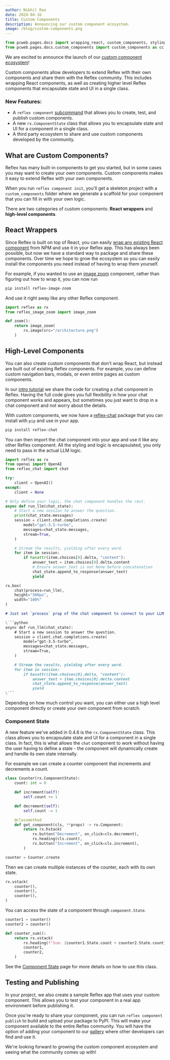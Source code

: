 ```yaml
---
author: Nikhil Rao
date: 2024-04-16
title: Custom Components
description: Announcing our custom component ecosystem.
image: /blog/custom-components.png
---
```


```python exec
from pcweb.pages.docs import wrapping_react, custom_components, styling, events, tutorial, getting_started
from pcweb.pages.docs.custom_components import custom_components as cc
```

We are excited to announce the launch of our [custom component ecosystem]({cc.path})! 
 
Custom components allow developers to extend Reflex with their own components and share them with the Reflex community. This includes wrapping React components, as well as creating higher level Reflex components that encapsulate state and UI in a single class.

### New Features:

* A `reflex component` [subcommand]({custom_components.command_reference.path}) that allows you to create, test, and publish custom components.
* A new `rx.ComponentState` class that allows you to encapsulate state and UI for a component in a single class.
* A third party ecosystem to share and use custom components developed by the community.

## What are Custom Components?

Reflex has many built-in components to get you started, but in some cases you may want to create your own components. Custom components makes it easy to extend Reflex with your own components.

When you run `reflex component init`, you'll get a skeleton project with a `custom_components` folder where we generate a scaffold for your component that you can fill in with your own logic.

There are two categories of custom components: **React wrappers** and **high-level components**.

## React Wrappers

Since Reflex is built on top of React, you can easily [wrap any existing React component]({wrapping_react.overview.path}) from NPM and use it in your Reflex app. This has always been possible, but now we have a standard way to package and share these components. Over time we hope to grow the ecosystem so you can easily install the components you need instead of having to wrap them yourself.

For example, if you wanted to use an [image zoom](https://www.npmjs.com/package/react-medium-image-zoom) component, rather than figuring out how to wrap it, you can now run

```bash
pip install reflex-image-zoom
```

And use it right away like any other Reflex component.

```python demo exec
import reflex as rx
from reflex_image_zoom import image_zoom

def zoom():
    return image_zoom(
        rx.image(src="/architecture.png")
    )
```

## High-Level Components

You can also create custom components that don't wrap React, but instead are built out of existing Reflex components. For example, you can define custom navigation bars, modals, or even entire pages as custom components.

In our [intro tutorial]({tutorial.final_app.path}) we share the code for creating a chat component in Reflex. Having the full code gives you full flexibility in how your chat component works and appears, but sometimes you just want to drop in a chat component and not worry about the details.

With custom components, we now have a [reflex-chat](https://github.com/picklelo/reflex-chat/) package that you can install with `pip` and use in your app.

```bash
pip install reflex-chat
```

You can then import the chat component into your app and use it like any other Reflex component. All the styling and logic is encapsulated, you only need to pass in the actual LLM logic.

```python exec
import reflex as rx
from openai import OpenAI
from reflex_chat import chat

try:
    client = OpenAI()
except:
    client = None

# Only define your logic, the chat component handles the rest.
async def run_llm(chat_state):
    # Start a new session to answer the question.
    print(chat_state.messages)
    session = client.chat.completions.create(
        model="gpt-3.5-turbo",
        messages=chat_state.messages,
        stream=True,
    )

    # Stream the results, yielding after every word.
    for item in session:
        if hasattr(item.choices[0].delta, "content"):
            answer_text = item.choices[0].delta.content
            # Ensure answer_text is not None before concatenation
            chat_state.append_to_response(answer_text)
            yield
```

```python demo
rx.box(
    chat(process=run_llm),
    height="500px",
    width="100%"
)
```

```md alert info
# Just set `process` prop of the chat component to connect to your LLM.

\```python
async def run_llm(chat_state):
    # Start a new session to answer the question.
    session = client.chat.completions.create(
        model="gpt-3.5-turbo",
        messages=chat_state.messages,
        stream=True,
    )

    # Stream the results, yielding after every word.
    for item in session:
        if hasattr(item.choices[0].delta, "content"):
            answer_text = item.choices[0].delta.content
            chat_state.append_to_response(answer_text)
            yield
\```
```

Depending on how much control you want, you can either use a high level component directly or create your own component from scratch.

### Component State

A new feature we've added in 0.4.6 is the `rx.ComponentState` class. This class allows you to encapsulate state and UI for a component in a single class. In fact, this is what allows the `chat` component to work without having the user having to define a state - the component will dynamically create and handle its own state internally.

For example we can create a counter component that increments and decrements a count.

```python demo exec
class Counter(rx.ComponentState):
    count: int = 0

    def increment(self):
        self.count += 1

    def decrement(self):
        self.count -= 1

    @classmethod
    def get_component(cls, **props) -> rx.Component:
        return rx.hstack(
            rx.button("Decrement", on_click=cls.decrement),
            rx.heading(cls.count),
            rx.button("Increment", on_click=cls.increment),
        )

counter = Counter.create
```

Then we can create multiple instances of the counter, each with its own state.

```python demo
rx.vstack(
    counter(),
    counter(),
    counter(),
)
```

You can access the state of a component through `component.State`.

```python demo exec
counter1 = counter()
counter2 = counter()

def counter_sum():
    return rx.vstack(
        rx.heading(f"Sum: {counter1.State.count + counter2.State.count}"),
        counter1,
        counter2,
    )
```

See the [Component State]({"todo"}) page for more details on how to use this class.

## Testing and Publishing

In your project, we also create a sample Reflex app that uses your custom component. This allows you to test your component in a real app environment before publishing it.

Once you're ready to share your component, you can run `reflex component publish` to build and upload your package to PyPI. This will make your component available to the entire Reflex community. You will have the option of adding your component to our [gallery]({cc.path}) where other developers can find and use it.

We're looking forward to growing the custom component ecosystem and seeing what the community comes up with!